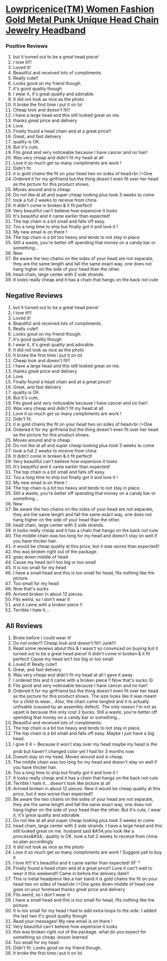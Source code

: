 # [Lowpricenice(TM) Women Fashion Gold Metal Punk Unique Head Chain Jewelry Headband](https://products.checkmycream.com/products/Lowpricenice(TM)-Women-Fashion-Gold-Metal-Punk-Unique-Head-Chain-Jewelry-Headband.html)

### Positive Reviews

<ol>
      <li>but it turned out to be a great head piece!</li>
      <li>I love it!!!</li>
      <li>Loved it!</li>
      <li>Beautiful and received lots of compliments.</li>
      <li>Really cute!!</li>
      <li>Looks good on my friend though.</li>
      <li>it&#x27;s good quality though</li>
      <li>I wear it, it&#x27;s great quality and adorable.</li>
      <li>It did not look as nice as the photo</li>
      <li>It broke the first time i put it on lol</li>
      <li>Cheap look and doesn&#x27;t fit!!</li>
      <li>I have a large head and this still looked great on me.</li>
      <li>thanks great price and delivery</li>
      <li>Love</li>
      <li>Finally found a head chain and at a great price!!</li>
      <li>Great, and fast delivery</li>
      <li>quality is OK.</li>
      <li>But it&#x27;s cute,</li>
      <li>Fits good and very noticeable because I have cancer and no hair!</li>
      <li>Was very cheap and didn&#x27;t fit my head at all</li>
      <li>Love it so much get so many compliments are work !</li>
      <li>Didn&#x27;t fit.</li>
      <li>it is gold chains the fit on your head two on sides of head&lt;br /&gt;One</li>
      <li>Ordered it for my girlfriend but the thing doesn&#x27;t even fit over her head as the picture for this product shows.</li>
      <li>Moves around and is cheap.</li>
      <li>Do not like at all and super cheap looking plus took 3 weeks to come</li>
      <li>took a full 2 weeks to receive from china</li>
      <li>It didn&#x27;t come in broken &amp; it fit perfect!</li>
      <li>Very beautiful can&#x27;t believe how expensive it looks</li>
      <li>It&#x27;s beautiful and it came earlier than expected!</li>
      <li>The top chain is a bit small and falls off easy.</li>
      <li>Too a long time to ship but finally got it and love it !</li>
      <li>My new email is on there !</li>
      <li>The top chain is a bit too heavy and tends to not stay in place.</li>
      <li>Still a waste, you&#x27;re better off spending that money on a candy bar or something...</li>
      <li>New</li>
      <li>Be aware the two chains on the sides of your head are not separate, they are the same length and fall the same exact way, one does not hang higher on the side of your head than the other.</li>
      <li>head chain, large center with 2 side strands.</li>
      <li>It looks really cheap and it has a chain that hangs on the back not cute</li>
</ol>


<h2>Negative Reviews</h2>
<ol>
<li> but it turned out to be a great head piece!</li>
<li> I love it!!!</li>
<li> Loved it!</li>
<li> Beautiful and received lots of compliments.</li>
<li> Really cute!!</li>
<li> Looks good on my friend though.</li>
<li> it&#x27;s good quality though</li>
<li> I wear it, it&#x27;s great quality and adorable.</li>
<li> It did not look as nice as the photo</li>
<li> It broke the first time i put it on lol</li>
<li> Cheap look and doesn&#x27;t fit!!</li>
<li> I have a large head and this still looked great on me.</li>
<li> thanks great price and delivery</li>
<li> Love</li>
<li> Finally found a head chain and at a great price!!</li>
<li> Great, and fast delivery</li>
<li> quality is OK.</li>
<li> But it&#x27;s cute,</li>
<li> Fits good and very noticeable because I have cancer and no hair!</li>
<li> Was very cheap and didn&#x27;t fit my head at all</li>
<li> Love it so much get so many compliments are work !</li>
<li> Didn&#x27;t fit.</li>
<li> it is gold chains the fit on your head two on sides of head&lt;br /&gt;One</li>
<li> Ordered it for my girlfriend but the thing doesn&#x27;t even fit over her head as the picture for this product shows.</li>
<li> Moves around and is cheap.</li>
<li> Do not like at all and super cheap looking plus took 3 weeks to come</li>
<li> took a full 2 weeks to receive from china</li>
<li> It didn&#x27;t come in broken &amp; it fit perfect!</li>
<li> Very beautiful can&#x27;t believe how expensive it looks</li>
<li> It&#x27;s beautiful and it came earlier than expected!</li>
<li> The top chain is a bit small and falls off easy.</li>
<li> Too a long time to ship but finally got it and love it !</li>
<li> My new email is on there !</li>
<li> The top chain is a bit too heavy and tends to not stay in place.</li>
<li> Still a waste, you&#x27;re better off spending that money on a candy bar or something...</li>
<li> New</li>
<li> Be aware the two chains on the sides of your head are not separate, they are the same length and fall the same exact way, one does not hang higher on the side of your head than the other.</li>
<li> head chain, large center with 2 side strands.</li>
<li> It looks really cheap and it has a chain that hangs on the back not cute</li>
<li> The middle chain was too long for my head and doesn&#x27;t stay on well if you have thicker hair.</li>
<li> it would be cheap quality at this price, but it was worse than expected!!</li>
<li> this was broken right out of the package.</li>
<li> goes down middle of head</li>
<li> Cause my head isn&#x27;t too big or too small</li>
<li> It is too small for my head</li>
<li> I have a small head and this is too small for head, fits nothing like the picture.</li>
<li> Too small for my head</li>
<li> Now that&#x27;s sucks</li>
<li> Arrived broken in about 12 pieces.</li>
<li> Fits weird, so I don&#x27;t wear it</li>
<li> and it came with a broken piece !!</li>
<li> Terrible I hate it....</li>
</ol>

<h2>All Reviews</h2>

<ol>
    <li> Broke before I could wear it!</li>
    <li> Do not order!!! Cheap look and doesn&#x27;t fit!! Junk!!!</li>
    <li> Read some reviews about this &amp; I wasn&#x27;t so convinced on buying but it turned out to be a great head piece! It didn&#x27;t come in broken &amp; it fit perfect! Cause my head isn&#x27;t too big or too small</li>
    <li> Loved it! Really cute!!</li>
    <li> Great, and fast delivery</li>
    <li> Was very cheap and didn&#x27;t fit my head at all I gave it away</li>
    <li> I ordered this and it came with a broken piece !! Now that&#x27;s sucks 😒</li>
    <li> Fits good and very noticeable because I have cancer and no hair!</li>
    <li> Ordered it for my girlfriend but the thing doesn&#x27;t even fit over her head as the picture for this product shows. The size looks like it was meant for a child to wear... Also, the chain came tangled and it is actually unfixable (caused by an assembly defect). The only reason I&#x27;m not as upset is because this only cost 2 bucks. Still a waste, you&#x27;re better off spending that money on a candy bar or something...</li>
    <li> Beautiful and received lots of compliments.</li>
    <li> The top chain is a bit too heavy and tends to not stay in place.</li>
    <li> The top chain is a bit small and falls off easy. Maybe I just have a big head.</li>
    <li> I give it 4 ⭐️ Because it won&#x27;t stay over my head maybe my head is the prob but haven&#x27;t changed color yet I had for 3 months now</li>
    <li> Doesnt stay on my head. Moves around and is cheap.</li>
    <li> The middle chain was too long for my head and doesn&#x27;t stay on well if you have thicker hair.</li>
    <li> Too a long time to ship but finally got it and love it !</li>
    <li> It looks really cheap and it has a chain that hangs on the back not cute</li>
    <li> Terrible I hate it....doesn&#x27;t look like picture at all</li>
    <li> Arrived broken in about 12 pieces. New it would be cheap quality at this price, but it was worse than expected!!</li>
    <li> Be aware the two chains on the sides of your head are not separate, they are the same length and fall the same exact way, one does not hang higher on the side of your head than the other. But it&#x27;s cute, I wear it, it&#x27;s great quality and adorable.</li>
    <li> Do not like at all and super cheap looking plus took 3 weeks to come</li>
    <li> head chain, large center with 2 side strands. I have a large head and this still looked great on me. husband said &amp;#34;you look like a princess&amp;#34;. quality is OK. took a full 2 weeks to receive from china so plan accordingly</li>
    <li> It did not look as nice as the photo</li>
    <li> Love it so much get so many compliments are work ! Suggest yall to buy it</li>
    <li> I love it!!! It&#x27;s beautiful and it came earlier than expected! ðŸ˜†</li>
    <li> Finally found a head chain and at a great price!! Love it can&#x27;t wait to wear it this weekend!! Came in before the delivery date!!</li>
    <li> This is metal headpiece like.a hair band it is gold chains the fit on your head two on sides of head&lt;br /&gt;One goes down middle of head one goes on.your forehead thanks great price and delivery</li>
    <li> Fits weird, so I don&#x27;t wear it</li>
    <li> I have a small head and this is too small for head, fits nothing like the picture.</li>
    <li> It is too small for my head I had to add extra loops to the side. I added the last two it&#x27;s good quality though</li>
    <li> Read your messages! My new email is on there !</li>
    <li> Very beautiful can&#x27;t believe how expensive it looks</li>
    <li> this was broken right out of the package. what do you expect for something so cheap..lesson learned</li>
    <li> Too small for my head</li>
    <li> Didn&#x27;t fit. Looks good on my friend though.</li>
    <li> It broke the first time i put it on lol</li>
</ol>




